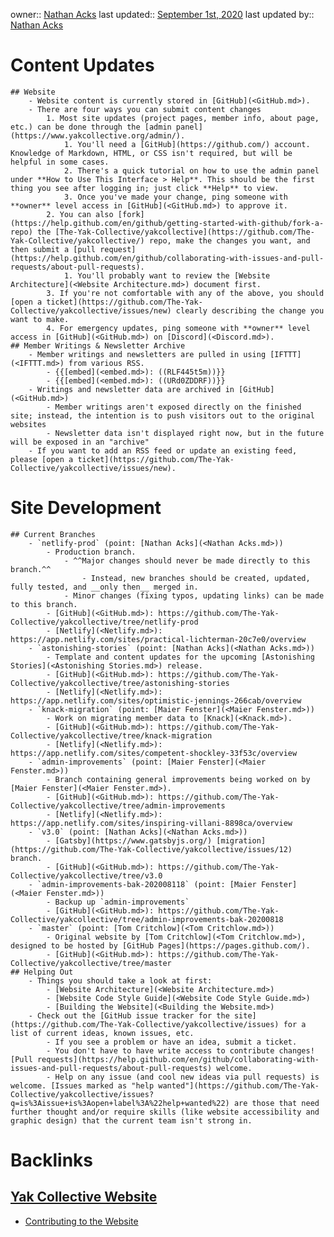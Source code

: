 owner:: [Nathan Acks](<Nathan Acks.md>)
last updated:: [September 1st, 2020](<September 1st, 2020.md>)
last updated by:: [Nathan Acks](<Nathan Acks.md>)
# Content Updates
    ## Website
        - Website content is currently stored in [GitHub](<GitHub.md>).
        - There are four ways you can submit content changes
            1. Most site updates (project pages, member info, about page, etc.) can be done through the [admin panel](https://www.yakcollective.org/admin/).
                1. You'll need a [GitHub](https://github.com/) account. Knowledge of Markdown, HTML, or CSS isn't required, but will be helpful in some cases.
                2. There's a quick tutorial on how to use the admin panel under **How to Use This Interface > Help**. This should be the first thing you see after logging in; just click **Help** to view.
                3. Once you've made your change, ping someone with **owner** level access in [GitHub](<GitHub.md>) to approve it.
            2. You can also [fork](https://help.github.com/en/github/getting-started-with-github/fork-a-repo) the [The-Yak-Collective/yakcollective](https://github.com/The-Yak-Collective/yakcollective/) repo, make the changes you want, and then submit a [pull request](https://help.github.com/en/github/collaborating-with-issues-and-pull-requests/about-pull-requests).
                1. You'll probably want to review the [Website Architecture](<Website Architecture.md>) document first.
            3. If you're not comfortable with any of the above, you should [open a ticket](https://github.com/The-Yak-Collective/yakcollective/issues/new) clearly describing the change you want to make.
            4. For emergency updates, ping someone with **owner** level access in [GitHub](<GitHub.md>) on [Discord](<Discord.md>).
    ## Member Writings & Newsletter Archive
        - Member writings and newsletters are pulled in using [IFTTT](<IFTTT.md>) from various RSS.
            - {{[embed](<embed.md>): ((RLF445t5m))}}
            - {{[embed](<embed.md>): ((URd0ZDDRF))}}
        - Writings and newsletter data are archived in [GitHub](<GitHub.md>)
            - Member writings aren't exposed directly on the finished site; instead, the intention is to push visitors out to the original websites
            - Newsletter data isn't displayed right now, but in the future will be exposed in an "archive"
        - If you want to add an RSS feed or update an existing feed, please [open a ticket](https://github.com/The-Yak-Collective/yakcollective/issues/new).
# Site Development
    ## Current Branches
        - `netlify-prod` (point: [Nathan Acks](<Nathan Acks.md>))
            - Production branch.
                - ^^Major changes should never be made directly to this branch.^^
                    - Instead, new branches should be created, updated, fully tested, and __only then__ merged in.
                - Minor changes (fixing typos, updating links) can be made to this branch.
            - [GitHub](<GitHub.md>): https://github.com/The-Yak-Collective/yakcollective/tree/netlify-prod
            - [Netlify](<Netlify.md>): https://app.netlify.com/sites/practical-lichterman-20c7e0/overview
        - `astonishing-stories` (point: [Nathan Acks](<Nathan Acks.md>))
            - Template and content updates for the upcoming [Astonishing Stories](<Astonishing Stories.md>) release.
            - [GitHub](<GitHub.md>): https://github.com/The-Yak-Collective/yakcollective/tree/astonishing-stories
            - [Netlify](<Netlify.md>): https://app.netlify.com/sites/optimistic-jennings-266cab/overview
        - `knack-migration` (point: [Maier Fenster](<Maier Fenster.md>))
            - Work on migrating member data to [Knack](<Knack.md>).
            - [GitHub](<GitHub.md>): https://github.com/The-Yak-Collective/yakcollective/tree/knack-migration
            - [Netlify](<Netlify.md>): https://app.netlify.com/sites/competent-shockley-33f53c/overview
        - `admin-improvements` (point: [Maier Fenster](<Maier Fenster.md>))
            - Branch containing general improvements being worked on by [Maier Fenster](<Maier Fenster.md>).
            - [GitHub](<GitHub.md>): https://github.com/The-Yak-Collective/yakcollective/tree/admin-improvements
            - [Netlify](<Netlify.md>): https://app.netlify.com/sites/inspiring-villani-8898ca/overview
        - `v3.0` (point: [Nathan Acks](<Nathan Acks.md>))
            - [Gatsby](https://www.gatsbyjs.org/) [migration](https://github.com/The-Yak-Collective/yakcollective/issues/12) branch.
            - [GitHub](<GitHub.md>): https://github.com/The-Yak-Collective/yakcollective/tree/v3.0
        - `admin-improvements-bak-202008118` (point: [Maier Fenster](<Maier Fenster.md>))
            - Backup up `admin-improvements`
            - [GitHub](<GitHub.md>): https://github.com/The-Yak-Collective/yakcollective/tree/admin-improvements-bak-20200818
        - `master` (point: [Tom Critchlow](<Tom Critchlow.md>))
            - Original website by [Tom Critchlow](<Tom Critchlow.md>), designed to be hosted by [GitHub Pages](https://pages.github.com/).
            - [GitHub](<GitHub.md>): https://github.com/The-Yak-Collective/yakcollective/tree/master
    ## Helping Out
        - Things you should take a look at first:
            - [Website Architecture](<Website Architecture.md>)
            - [Website Code Style Guide](<Website Code Style Guide.md>)
            - [Building the Website](<Building the Website.md>)
        - Check out the [GitHub issue tracker for the site](https://github.com/The-Yak-Collective/yakcollective/issues) for a list of current ideas, known issues, etc.
            - If you see a problem or have an idea, submit a ticket.
            - You don't have to have write access to contribute changes! [Pull requests](https://help.github.com/en/github/collaborating-with-issues-and-pull-requests/about-pull-requests) welcome.
            - Help on any issue (and cool new ideas via pull requests) is welcome. [Issues marked as "help wanted"](https://github.com/The-Yak-Collective/yakcollective/issues?q=is%3Aissue+is%3Aopen+label%3A%22help+wanted%22) are those that need further thought and/or require skills (like website accessibility and graphic design) that the current team isn't strong in.

# Backlinks
## [Yak Collective Website](<Yak Collective Website.md>)
- [Contributing to the Website](<Contributing to the Website.md>)

